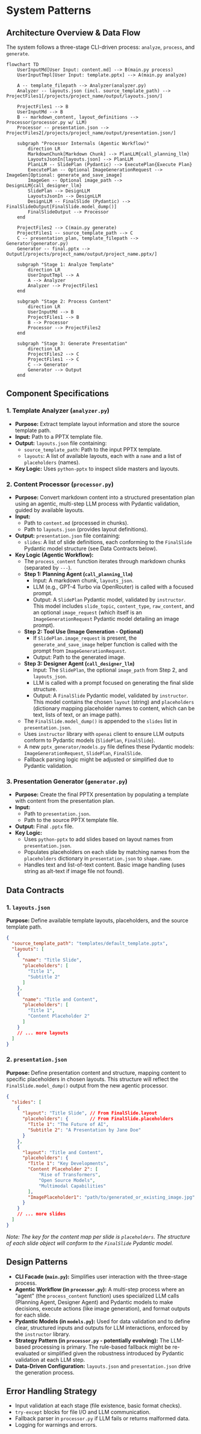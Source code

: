 # System Patterns

## Architecture Overview & Data Flow
The system follows a three-stage CLI-driven process: `analyze`, `process`, and `generate`.

```mermaid
flowchart TD
    UserInputMd[User Input: content.md] --> B(main.py process)
    UserInputTmpl[User Input: template.pptx] --> A(main.py analyze)
    
    A -- template_filepath --> Analyzer(analyzer.py)
    Analyzer -- layouts.json (incl. source_template_path) --> ProjectFiles1[/projects/project_name/output/layouts.json/]
    
    ProjectFiles1 --> B
    UserInputMd --> B
    B -- markdown_content, layout_definitions --> Processor(processor.py w/ LLM)
    Processor -- presentation.json --> ProjectFiles2[/projects/project_name/output/presentation.json/]

    subgraph "Processor Internals (Agentic Workflow)"
        direction LR
        MarkdownChunk[Markdown Chunk] --> PlanLLM{call_planning_llm}
        LayoutsJsonIn[layouts.json] --> PlanLLM
        PlanLLM -- SlidePlan (Pydantic) --> ExecutePlan{Execute Plan}
        ExecutePlan -- Optional ImageGenerationRequest --> ImageGen[Optional: generate_and_save_image]
        ImageGen -- Optional image_path --> DesignLLM{call_designer_llm}
        SlidePlan --> DesignLLM
        LayoutsJsonIn --> DesignLLM
        DesignLLM -- FinalSlide (Pydantic) --> FinalSlideOutput[FinalSlide.model_dump()]
        FinalSlideOutput --> Processor
    end
    
    ProjectFiles2 --> C(main.py generate)
    ProjectFiles1 -- source_template_path --> C
    C -- presentation_plan, template_filepath --> Generator(generator.py)
    Generator -- final.pptx --> Output[/projects/project_name/output/project_name.pptx/]

    subgraph "Stage 1: Analyze Template"
        direction LR
        UserInputTmpl --> A
        A --> Analyzer
        Analyzer --> ProjectFiles1
    end

    subgraph "Stage 2: Process Content"
        direction LR
        UserInputMd --> B
        ProjectFiles1 --> B
        B --> Processor
        Processor --> ProjectFiles2
    end

    subgraph "Stage 3: Generate Presentation"
        direction LR
        ProjectFiles2 --> C
        ProjectFiles1 --> C
        C --> Generator
        Generator --> Output
    end
```

## Component Specifications

### 1. Template Analyzer (`analyzer.py`)
- **Purpose:** Extract template layout information and store the source template path.
- **Input:** Path to a PPTX template file.
- **Output:** `layouts.json` file containing:
    - `source_template_path`: Path to the input PPTX template.
    - `layouts`: A list of available layouts, each with a `name` and a list of `placeholders` (names).
- **Key Logic:** Uses `python-pptx` to inspect slide masters and layouts.

### 2. Content Processor (`processor.py`)
- **Purpose:** Convert markdown content into a structured presentation plan using an agentic, multi-step LLM process with Pydantic validation, guided by available layouts.
- **Input:**
    - Path to `content.md` (processed in chunks).
    - Path to `layouts.json` (provides layout definitions).
- **Output:** `presentation.json` file containing:
    - `slides`: A list of slide definitions, each conforming to the `FinalSlide` Pydantic model structure (see Data Contracts below).
- **Key Logic (Agentic Workflow):**
    - The `process_content` function iterates through markdown chunks (separated by `---`).
    - **Step 1: Planning Agent (`call_planning_llm`)**
        - Input: A markdown chunk, `layouts_json`.
        - LLM (e.g., GPT-4 Turbo via OpenRouter) is called with a focused prompt.
        - Output: A `SlidePlan` Pydantic model, validated by `instructor`. This model includes `slide_topic`, `content_type`, `raw_content`, and an optional `image_request` (which itself is an `ImageGenerationRequest` Pydantic model detailing an image prompt).
    - **Step 2: Tool Use (Image Generation - Optional)**
        - If `SlidePlan.image_request` is present, the `generate_and_save_image` helper function is called with the prompt from `ImageGenerationRequest`.
        - Output: Path to the generated image.
    - **Step 3: Designer Agent (`call_designer_llm`)**
        - Input: The `SlidePlan`, the optional `image_path` from Step 2, and `layouts_json`.
        - LLM is called with a prompt focused on generating the final slide structure.
        - Output: A `FinalSlide` Pydantic model, validated by `instructor`. This model contains the chosen `layout` (string) and `placeholders` (dictionary mapping placeholder names to content, which can be text, lists of text, or an image path).
    - The `FinalSlide.model_dump()` is appended to the `slides` list in `presentation.json`.
    - Uses `instructor` library with `openai` client to ensure LLM outputs conform to Pydantic models (`SlidePlan`, `FinalSlide`).
    - A new `pptx_generator/models.py` file defines these Pydantic models: `ImageGenerationRequest`, `SlidePlan`, `FinalSlide`.
    - Fallback parsing logic might be adjusted or simplified due to Pydantic validation.

### 3. Presentation Generator (`generator.py`)
- **Purpose:** Create the final PPTX presentation by populating a template with content from the presentation plan.
- **Input:**
    - Path to `presentation.json`.
    - Path to the source PPTX template file.
- **Output:** Final `.pptx` file.
- **Key Logic:**
    - Uses `python-pptx` to add slides based on layout names from `presentation.json`.
    - Populates placeholders on each slide by matching names from the `placeholders` dictionary in `presentation.json` to `shape.name`.
    - Handles text and list-of-text content. Basic image handling (uses string as alt-text if image file not found).

## Data Contracts

### 1. `layouts.json`
**Purpose:** Define available template layouts, placeholders, and the source template path.
```json
{
  "source_template_path": "templates/default_template.pptx",
  "layouts": [
    {
      "name": "Title Slide",
      "placeholders": [
        "Title 1",
        "Subtitle 2"
      ]
    },
    {
      "name": "Title and Content",
      "placeholders": [
        "Title 1",
        "Content Placeholder 2"
      ]
    }
    // ... more layouts
  ]
}
```

### 2. `presentation.json`
**Purpose:** Define presentation content and structure, mapping content to specific placeholders in chosen layouts. This structure will reflect the `FinalSlide.model_dump()` output from the new agentic processor.
```json
{
  "slides": [
    {
      "layout": "Title Slide", // From FinalSlide.layout
      "placeholders": {        // From FinalSlide.placeholders
        "Title 1": "The Future of AI",
        "Subtitle 2": "A Presentation by Jane Doe"
      }
    },
    {
      "layout": "Title and Content",
      "placeholders": {
        "Title 1": "Key Developments",
        "Content Placeholder 2": [
            "Rise of Transformers",
            "Open Source Models",
            "Multimodal Capabilities"
        ],
        "ImagePlaceholder1": "path/to/generated_or_existing_image.jpg" // Example if image was part of FinalSlide
      }
    }
    // ... more slides
  ]
}
```
*Note: The key for the content map per slide is `placeholders`. The structure of each slide object will conform to the `FinalSlide` Pydantic model.*

## Design Patterns
- **CLI Facade (`main.py`):** Simplifies user interaction with the three-stage process.
- **Agentic Workflow (in `processor.py`):** A multi-step process where an "agent" (the `process_content` function) uses specialized LLM calls (Planning Agent, Designer Agent) and Pydantic models to make decisions, execute actions (like image generation), and format outputs for each slide.
- **Pydantic Models (in `models.py`):** Used for data validation and to define clear, structured inputs and outputs for LLM interactions, enforced by the `instructor` library.
- **Strategy Pattern (in `processor.py` - potentially evolving):** The LLM-based processing is primary. The rule-based fallback might be re-evaluated or simplified given the robustness introduced by Pydantic validation at each LLM step.
- **Data-Driven Configuration:** `layouts.json` and `presentation.json` drive the generation process.

## Error Handling Strategy
- Input validation at each stage (file existence, basic format checks).
- `try-except` blocks for file I/O and LLM communication.
- Fallback parser in `processor.py` if LLM fails or returns malformed data.
- Logging for warnings and errors.
